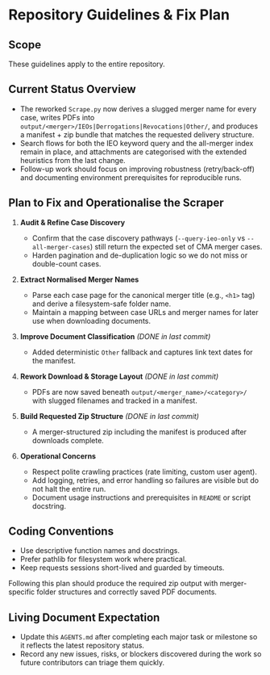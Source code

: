 # Repository Guidelines & Fix Plan

## Scope
These guidelines apply to the entire repository.

## Current Status Overview
- The reworked `Scrape.py` now derives a slugged merger name for every case, writes PDFs into `output/<merger>/IEOs|Derrogations|Revocations|Other/`, and produces a manifest + zip bundle that matches the requested delivery structure.
- Search flows for both the IEO keyword query and the all-merger index remain in place, and attachments are categorised with the extended heuristics from the last change.
- Follow-up work should focus on improving robustness (retry/back-off) and documenting environment prerequisites for reproducible runs.

## Plan to Fix and Operationalise the Scraper
1. **Audit & Refine Case Discovery**
   - Confirm that the case discovery pathways (`--query-ieo-only` vs `--all-merger-cases`) still return the expected set of CMA merger cases.
   - Harden pagination and de-duplication logic so we do not miss or double-count cases.

2. **Extract Normalised Merger Names**
   - Parse each case page for the canonical merger title (e.g., `<h1>` tag) and derive a filesystem-safe folder name.
   - Maintain a mapping between case URLs and merger names for later use when downloading documents.

3. **Improve Document Classification** *(DONE in last commit)*
   - Added deterministic `Other` fallback and captures link text dates for the manifest.

4. **Rework Download & Storage Layout** *(DONE in last commit)*
   - PDFs are now saved beneath `output/<merger_name>/<category>/` with slugged filenames and tracked in a manifest.

5. **Build Requested Zip Structure** *(DONE in last commit)*
   - A merger-structured zip including the manifest is produced after downloads complete.

6. **Operational Concerns**
   - Respect polite crawling practices (rate limiting, custom user agent).
   - Add logging, retries, and error handling so failures are visible but do not halt the entire run.
   - Document usage instructions and prerequisites in `README` or script docstring.

## Coding Conventions
- Use descriptive function names and docstrings.
- Prefer pathlib for filesystem work where practical.
- Keep requests sessions short-lived and guarded by timeouts.

Following this plan should produce the required zip output with merger-specific folder structures and correctly saved PDF documents.

## Living Document Expectation
- Update this `AGENTS.md` after completing each major task or milestone so it reflects the latest repository status.
- Record any new issues, risks, or blockers discovered during the work so future contributors can triage them quickly.
